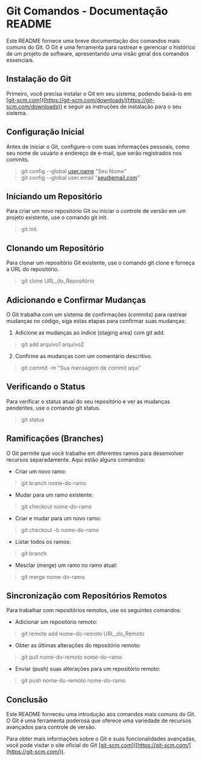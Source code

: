 # Git Comandos - Documentação README  
  
Este README fornece uma breve documentação dos comandos mais comuns do Git. O Git é uma ferramenta para rastrear e gerenciar o histórico de um projeto de software, apresentando uma visão geral dos comandos essenciais.  
  
## Instalação do Git  
  
Primeiro, você precisa instalar o Git em seu sistema, podendo baixá-lo em [[git-scm.com](http://git-scm.com)]([https://git-scm.com/downloads](https://git-scm.com/downloads)) e seguir as instruções de instalação para o seu sistema.  
  
## Configuração Inicial  
  
Antes de iniciar o Git, configure-o com suas informações pessoais, como seu nome de usuário e endereço de e-mail, que serão registrados nos commits.  
  
>git config --global [user.name](http://user.name) "Seu Nome"  
git config --global user.email "seu@email.com"`  
  
## Iniciando um Repositório  
  
Para criar um novo repositório Git ou iniciar o controle de versão em um projeto existente, use o comando git init.  
  
  
>git init  
  
## Clonando um Repositório  
  
Para clonar um repositório Git existente, use o comando git clone e forneça a URL do repositório.  
  
  
>git clone URL_do_Repositório  
  
## Adicionando e Confirmar Mudanças  
  
O Git trabalha com um sistema de confirmações (commits) para rastrear mudanças no código, siga estas etapas para confirmar suas mudanças:  
  
1. Adicione as mudanças ao índice (staging area) com git add.  
  
  
> git add arquivo1 arquivo2  
  
2. Confirme as mudanças com um comentário descritivo.  
  
  
>git commit -m "Sua mensagem de commit aqui"  
  
  
## Verificando o Status  
  
Para verificar o status atual do seu repositório e ver as mudanças pendentes, use o comando git status.  
  
  
>git status  
  
## Ramificações (Branches)  
  
O Git permite que você trabalhe em diferentes ramos para desenvolver recursos separadamente. Aqui estão alguns comandos:  
  
- Criar um novo ramo:  
  
  
>git branch nome-do-ramo  
  
- Mudar para um ramo existente:  
  
> git checkout nome-do-ramo  
  
- Criar e mudar para um novo ramo:  
  
> git checkout -b nome-do-ramo  
  
- Listar todos os ramos:  
  
  
>git branch  
  
- Mesclar (merge) um ramo no ramo atual:  
  
  
> git merge nome-do-ramo  
  
  
## Sincronização com Repositórios Remotos  
  
Para trabalhar com repositórios remotos, use os seguintes comandos:  
  
- Adicionar um repositório remoto:  
  
  
> git remote add nome-do-remoto URL_do_Remoto  
  
- Obter as últimas alterações do repositório remoto:  
  
  
> git pull nome-do-remoto nome-do-ramo  
  
- Enviar (push) suas alterações para um repositório remoto:  
  
  
> git push nome-do-remoto nome-do-ramo  
  
  
## Conclusão  
  
Este README forneceu uma introdução aos comandos mais comuns do Git. O Git é uma ferramenta poderosa que oferece uma variedade de recursos avançados para controle de versão. 
  
Para obter mais informações sobre o Git e suas funcionalidades avançadas, você pode visitar o site oficial do Git [[git-scm.com](http://git-scm.com)]([https://git-scm.com/](https://git-scm.com/)).